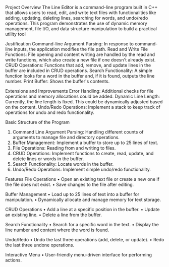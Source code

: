 Project Overview
The Line Editor is a command-line program built in C++ that allows users to read, edit, and write text files with functionalities like adding, updating, deleting lines, searching for words, and undo/redo operations. This program demonstrates the use of dynamic memory management, file I/O, and data structure manipulation to build a practical utility tool

Justification
Command-line Argument Parsing: In response to command-line inputs, the application modifies the file path.
Read and Write File Functions: File opening and content writing are handled by the read and write functions, which also create a new file if one doesn't already exist.
CRUD Operations: Functions that add, remove, and update lines in the buffer are included in CRUD operations.
Search Functionality: A simple function looks for a word in the buffer and, if it is found, outputs the line number.
Print Buffer: Shows the buffer's contents.

Extensions and Improvements
Error Handling: Additional checks for file operations and memory allocations could be added.
Dynamic Line Length: Currently, the line length is fixed. This could be dynamically adjusted based on the content.
Undo/Redo Operations: Implement a stack to keep track of operations for undo and redo functionality.

Basic Structure of the Program
1.	Command Line Argument Parsing: Handling different counts of arguments to manage file and directory operations.
2.	Buffer Management: Implement a buffer to store up to 25 lines of text.
3.	File Operations: Reading from and writing to files.
4.	CRUD Operations: Implement functions to create, read, update, and delete lines or words in the buffer.
5.	Search Functionality: Locate words in the buffer.
6.	Undo/Redo Operations: Implement simple undo/redo functionality.


Features
File Operations
•	Open an existing text file or create a new one if the file does not exist.
•	Save changes to the file after editing.

Buffer Management
•	Load up to 25 lines of text into a buffer for manipulation.
•	Dynamically allocate and manage memory for text storage.

CRUD Operations
•	Add a line at a specific position in the buffer.
•	Update an existing line.
•	Delete a line from the buffer.

Search Functionality
•	Search for a specific word in the text.
•	Display the line number and content where the word is found.

Undo/Redo
•	Undo the last three operations (add, delete, or update).
•	Redo the last three undone operations.

Interactive Menu
•	User-friendly menu-driven interface for performing actions.

